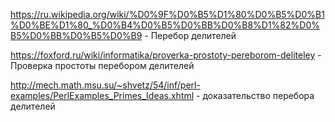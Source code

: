 https://ru.wikipedia.org/wiki/%D0%9F%D0%B5%D1%80%D0%B5%D0%B1%D0%BE%D1%80_%D0%B4%D0%B5%D0%BB%D0%B8%D1%82%D0%B5%D0%BB%D0%B5%D0%B9 - Перебор делителей

https://foxford.ru/wiki/informatika/proverka-prostoty-pereborom-deliteley - Проверка простоты перебором делителей

http://mech.math.msu.su/~shvetz/54/inf/perl-examples/PerlExamples_Primes_Ideas.xhtml - доказательство перебора делителей 
